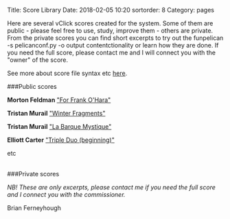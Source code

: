 Title: Score Library
Date: 2018-02-05 10:20
sortorder: 8
Category: pages

Here are several vClick scores created for the system. Some of them are public -  please feel free to use, study, improve them -  others are private. From the private scores you can find short excerpts to try out the funpelican -s pelicanconf.py -o output contentctionality or learn how they are done. If you need the full score, please contact me and I will connect you with the "owner" of the score.

See more about score file syntax etc [here](score-files.html).

###Public scores

**Morton Feldman**  ["For Frank O'Hara"](../scores/for-frank-o-hara.sco)

**Tristan Murail**  ["Winter Fragments"](../scores/winter-fragments.sco)

**Tristan Murail**  ["La Barque Mystique"](../scores/winter-fragments.sco)

**Elliott Carter** ["Triple Duo (beginning)"](../scores/triple_duo.sco)

etc


<br>
###Private scores

*NB! These are only excerpts, please contact me if you need the full score and I connect you with the commissioner.*

Brian Ferneyhough
